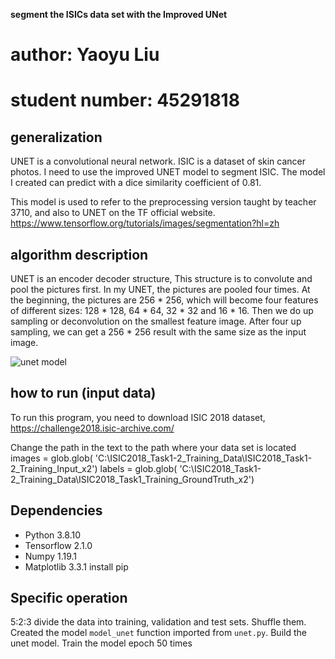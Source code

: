 **segment the ISICs data set with the Improved UNet**

# author: Yaoyu Liu

# student number: 45291818

## generalization
UNET is a convolutional neural network. ISIC is a dataset of skin cancer photos. I need to use the improved UNET model to segment ISIC. The model I created can predict with a dice similarity coefficient of 0.81.

This model is used to refer to the preprocessing version taught by teacher 3710, and also to UNET on the TF official website. https://www.tensorflow.org/tutorials/images/segmentation?hl=zh

## algorithm description
UNET is an encoder decoder structure,
This structure is to convolute and pool the pictures first. In my UNET, the pictures are pooled four times. At the beginning, the pictures are 256 * 256, which will become four features of different sizes: 128 * 128, 64 * 64, 32 * 32 and 16 * 16. Then we do up sampling or deconvolution on the smallest feature image. After four up sampling, we can get a 256 * 256 result with the same size as the input image.

 ![unet model](img/unet_model) 

## how to run (input data)
To run this program, you need to download ISIC 2018 dataset, https://challenge2018.isic-archive.com/

Change the path in the text to the path where your data set is located
images = glob.glob(
'C:\ISIC2018_Task1-2_Training_Data\ISIC2018_Task1-2_Training_Input_x2')
labels = glob.glob(
'C:\ISIC2018_Task1-2_Training_Data\ISIC2018_Task1_Training_GroundTruth_x2')

## Dependencies
 - Python 3.8.10
 - Tensorflow 2.1.0
 - Numpy 1.19.1
 - Matplotlib 3.3.1
install pip

## Specific operation
5:2:3 divide the data into training, validation and test sets. Shuffle them.
Created the model `model_unet` function imported from `unet.py`. Build the unet model.
Train the model epoch 50 times
